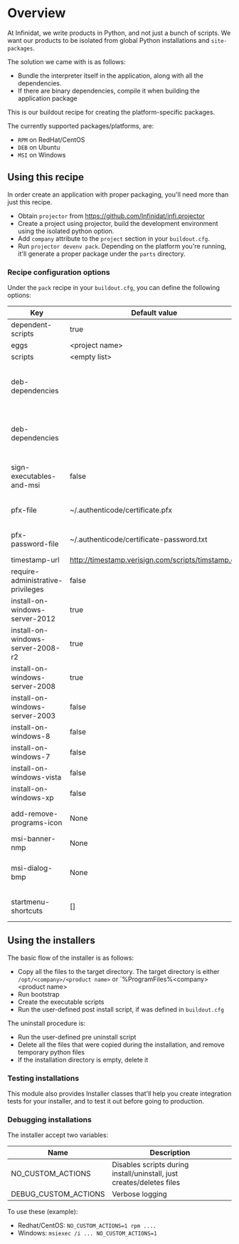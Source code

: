 Overview
========

At Infinidat, we write products in Python, and not just a bunch of scripts.
We want our products to be isolated from global Python installations and `site-packages`.

The solution we came with is as follows:

* Bundle the interpreter itself in the application, along with all the dependencies.
* If there are binary dependencies, compile it when building the application package

This is our buildout recipe for creating the platform-specific packages.

The currently supported packages/platforms, are:

* `RPM` on RedHat/CentOS
* `DEB` on Ubuntu
* `MSI` on Windows

Using this recipe
-----------------

In order create an application with proper packaging, you'll need more than just this recipe.

* Obtain `projector` from https://github.com/Infinidat/infi.projector
* Create a project using projector, build the development environment using the isolated python option.
* Add `company` attribute to the `project` section in your `buildout.cfg`.
* Run `projector devenv pack`. Depending on the platform you're running, it'll generate a proper package under the `parts` directory.


### Recipe configuration options

Under the `pack` recipe in your `buildout.cfg`, you can define the following options:

| Key                               | Default value                                      | Description                                                          |
| --------------------------------- | -------------------------------------------------- | -------------------------------------------------------------------- |
| dependent-scripts                 | true                                               |                                                                      |
| eggs                              | \<project name>                                    |                                                                      |
| scripts                           | \<empty list>                                      |                                                                      |
| deb-dependencies                  |                                                    | List of debian packages to be required prior installing your package |
| deb-dependencies                  |                                                    | List of debian packages to be required prior installing your package |
| sign-executables-and-msi          | false                                              | Digitally signed the MSI using Authenticode certificate              |
| pfx-file                          | ~/.authenticode/certificate.pfx                    | Absolute location of the certificate file                            |
| pfx-password-file                 | ~/.authenticode/certificate-password.txt           | Absolute locaton for the private txt of the certificate              |
| timestamp-url                     | http://timestamp.verisign.com/scripts/timstamp.dll | Timestamp server                                                     |
| require-administrative-privileges | false                                              |                                                                      |
| install-on-windows-server-2012    | true                                               |                                                                      |
| install-on-windows-server-2008-r2 | true                                               |                                                                      |
| install-on-windows-server-2008    | true                                               |                                                                      |
| install-on-windows-server-2003    | false                                              |                                                                      |
| install-on-windows-8              | false                                              |                                                                      |
| install-on-windows-7              | false                                              |                                                                      |
| install-on-windows-vista          | false                                              |                                                                      |
| install-on-windows-xp             | false                                              |                                                                      |
| add-remove-programs-icon          | None                                               | ICO file to use in the add/remove program applet                     |
| msi-banner-nmp                    | None                                               | Top banner                                                           |
| msi-dialog-bmp                    | None                                               | Background bitmap used on the welcome and completion dialogs         |
| startmenu-shortcuts               | []                                                 | ['shortcut_name' = 'executable_name', ...]                           |

Using the installers
--------------------

The basic flow of the installer is as follows:

* Copy all the files to the target directory. The target directory is either `/opt/<company>/<product name>` or `%ProgramFiles%\<company>\<product name>
* Run bootstrap
* Create the executable scripts
* Run the user-defined post install script, if was defined in `buildout.cfg`

The uninstall procedure is:

* Run the user-defined pre uninstall script
* Delete all the files that were copied during the installation, and remove temporary python files
* If the installation directory is empty, delete it

### Testing installations

This module also provides Installer classes that'll help you create integration tests for your installer, and to test it out before going to production.

### Debugging installations

The installer accept two variables:

| Name                 | Description                                                           |
| -------------------- | --------------------------------------------------------------------- |
| NO_CUSTOM_ACTIONS    | Disables scripts during install/uninstall, just creates/deletes files |
| DEBUG_CUSTOM_ACTIONS | Verbose logging                                                       |

To use these (example):

* Redhat/CentOS: `NO_CUSTOM_ACTIONS=1 rpm ....`
* Windows: `msiexec /i ... NO_CUSTOM_ACTIONS=1`


